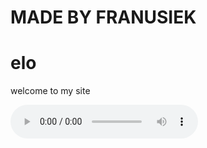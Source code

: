 
<!DOCTYPE html>
<html>
<body>
<h1>MADE BY FRANUSIEK</h1>
<h1>elo</h1>
<p>welcome to my site</p>
<audio src="http://huj.wtf/mp3/187/Chinese%20Wintraders.mp3" controls>
</audio>
</body>
</html>
